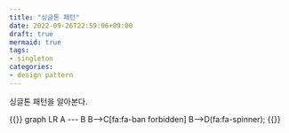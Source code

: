 ```yaml
---
title: "싱글톤 패턴"
date: 2022-09-26T22:59:06+09:00
draft: true
mermaid: true
tags:
- singleton
categories:
- design pattern
---
```

싱글톤 패턴을 알아본다.
<!--more-->

{{<mermaid>}}
    graph LR
    A --- B
    B-->C[fa:fa-ban forbidden]
    B-->D(fa:fa-spinner);
{{</mermaid>}}